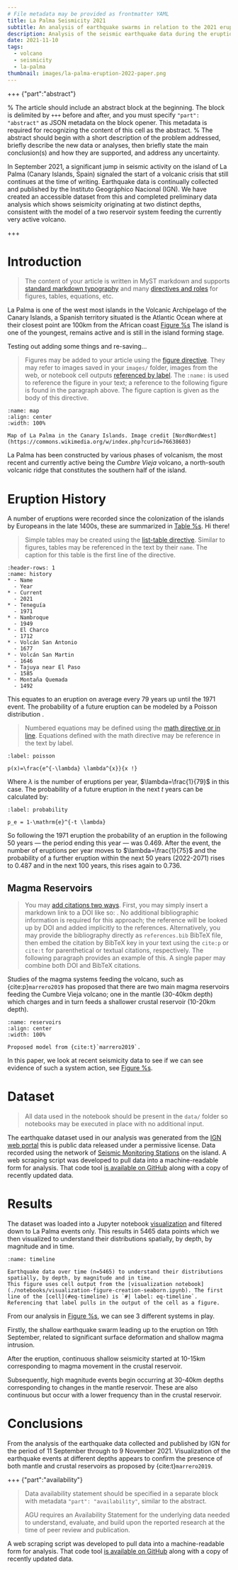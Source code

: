 ```yaml
---
# File metadata may be provided as frontmatter YAML
title: La Palma Seismicity 2021
subtitle: An analysis of earthquake swarms in relation to the 2021 eruption
description: Analysis of the seismic earthquake data during the eruption
date: 2021-11-10
tags:
  - volcano
  - seismicity
  - la-palma
thumbnail: images/la-palma-eruption-2022-paper.png
---
```


+++ {"part":"abstract"}

% The article should include an abstract block at the beginning. The block is delimited by `+++` before and after, and you must specify `"part": "abstract"` as JSON metadata on the block opener. This metadata is required for recognizing the content of this cell as the abstract.
% The abstract should begin with a short description of the problem addressed, briefly describe the new data or analyses, then briefly state the main conclusion(s) and how they are supported, and address any uncertainty.

In September 2021, a significant jump in seismic activity on the island of La Palma (Canary Islands, Spain) signaled the start of a volcanic crisis that still continues at the time of writing. Earthquake data is continually collected and published by the Instituto Geográphico Nacional (IGN). We have created an accessible dataset from this and completed preliminary data analysis which shows seismicity originating at two distinct depths, consistent with the model of a two reservoir system feeding the currently very active volcano.

+++

# Introduction

> The content of your article is written in MyST markdown and supports [standard markdown typography](https://mystmd.org/guide/typography) and many [directives and roles](https://mystmd.org/guide/syntax-overview) for figures, tables, equations, etc.

La Palma is one of the west most islands in the Volcanic Archipelago of the Canary Islands, a Spanish territory situated is the Atlantic Ocean where at their closest point are 100km from the African coast [Figure %s](#map) The island is one of the youngest, remains active and is still in the island forming stage.

Testing out adding some things and re-saving...

> Figures may be added to your article using the [figure directive](https://mystmd.org/guide/figures). They may refer to images saved in your `images/` folder, images from the web, or notebook cell outputs [referenced by label](https://mystmd.org/guide/cross-references#targeting-cells). The `:name:` is used to reference the figure in your text; a reference to the following figure is found in the paragraph above. The figure caption is given as the body of this directive.

```{figure} images/la-palma-map.png
:name: map
:align: center
:width: 100%

Map of La Palma in the Canary Islands. Image credit [NordNordWest](https://commons.wikimedia.org/w/index.php?curid=76638603)
```

La Palma has been constructed by various phases of volcanism, the most recent and currently active being the _Cumbre Vieja_ volcano, a north-south volcanic ridge that constitutes the southern half of the island.

# Eruption History

A number of eruptions were recorded since the colonization of the islands by Europeans in the late 1400s, these are summarized in [Table %s](#history). Hi there!

> Simple tables may be created using the [list-table directive](https://mystmd.org/guide/tables). Similar to figures, tables may be referenced in the text by their `name`. The caption for this table is the first line of the directive.

```{list-table} Recent historic eruptions on La Palma
:header-rows: 1
:name: history
* - Name
  - Year
* - Current
  - 2021
* - Teneguía
  - 1971
* - Nambroque
  - 1949
* - El Charco
  - 1712
* - Volcán San Antonio
  - 1677
* - Volcán San Martin
  - 1646
* - Tajuya near El Paso
  - 1585
* - Montaña Quemada
  - 1492
```

This equates to an eruption on average every 79 years up until the 1971 event. The probability of a future eruption can be modeled by a Poisson distribution [](#poisson).

> Numbered equations may be defined using the [math directive or in line](https://mystmd.org/guide/math). Equations defined with the math directive may be reference in the text by label.

```{math}
:label: poisson

p(x)=\frac{e^{-\lambda} \lambda^{x}}{x !}
```

Where $\lambda$ is the number of eruptions per year, $\lambda=\frac{1}{79}$ in this case. The probability of a future eruption in the next $t$ years can be calculated by:

```{math}
:label: probability

p_e = 1-\mathrm{e}^{-t \lambda}
```

So following the 1971 eruption the probability of an eruption in the following 50 years — the period ending this year — was 0.469. After the event, the number of eruptions per year moves to $\lambda=\frac{1}{75}$ and the probability of a further eruption within the next 50 years (2022-2071) rises to 0.487 and in the next 100 years, this rises again to 0.736.

## Magma Reservoirs

> You may [add citations two ways](https://mystmd.org/guide/citations). First, you may simply insert a markdown link to a DOI like so: [](10.1093/nar/22.22.4673). No additional bibliographic information is required for this approach; the reference will be looked up by DOI and added implicitly to the references. Alternatively, you may provide the bibliography directly as `references.bib` BibTeX file, then embed the citation by BibTeX key in your text using the `cite:p` or `cite:t` for parenthetical or textual citations, respectively. The following paragraph provides an example of this. A single paper may combine both DOI and BibTeX citations.

Studies of the magma systems feeding the volcano, such as {cite:p}`marrero2019` has proposed that there are two main magma reservoirs feeding the Cumbre Vieja volcano; one in the mantle (30-40km depth) which charges and in turn feeds a shallower crustal reservoir (10-20km depth).

```{figure} images/reservoirs.png
:name: reservoirs
:align: center
:width: 100%

Proposed model from {cite:t}`marrero2019`.
```

In this paper, we look at recent seismicity data to see if we can see evidence of such a system action, see [Figure %s](#reservoirs).

# Dataset

> All data used in the notebook should be present in the `data/` folder so notebooks may be executed in place with no additional input.

The earthquake dataset used in our analysis was generated from the [IGN web portal](https://www.ign.es/web/resources/volcanologia/tproximos/canarias.html) this is public data released under a permissive license. Data recorded using the network of [Seismic Monitoring Stations](#stations) on the island. A web scraping script was developed to pull data into a machine-readable form for analysis. That code tool [is available on GitHub](https://github.com/stevejpurves/ign-earthquake-data) along with a copy of recently updated data.

# Results

The dataset was loaded into a Jupyter notebook [visualization](./notebooks/visualization-figure-creation-seaborn.ipynb) and filtered down to La Palma events only. This results in 5465 data points which we then visualized to understand their distributions spatially, by depth, by magnitude and in time.

```{figure} #eq-timeline
:name: timeline

Earthquake data over time (n=5465) to understand their distributions spatially, by depth, by magnitude and in time.
This figure uses cell output from the [visualization notebook](./notebooks/visualization-figure-creation-seaborn.ipynb). The first line of the [cell](#eq-timeline) is `#| label: eq-timeline`. Referencing that label pulls in the output of the cell as a figure.
```

From our analysis in [Figure %s](#timeline), we can see 3 different systems in play.

Firstly, the shallow earthquake swarm leading up to the eruption on 19th September, related to significant surface deformation and shallow magma intrusion.

After the eruption, continuous shallow seismicity started at 10-15km corresponding to magma movement in the crustal reservoir.

Subsequently, high magnitude events begin occurring at 30-40km depths corresponding to changes in the mantle reservoir. These are also continuous but occur with a lower frequency than in the crustal reservoir.

# Conclusions

From the analysis of the earthquake data collected and published by IGN for the period of 11 September through to 9 November 2021. Visualization of the earthquake events at different depths appears to confirm the presence of both mantle and crustal reservoirs as proposed by {cite:t}`marrero2019`.

+++ {"part":"availability"}

> Data availability statement should be specified in a separate block with metadata `"part": "availability"`, similar to the abstract.
>
> AGU requires an Availability Statement for the underlying data needed to understand, evaluate, and build upon the reported research at the time of peer review and publication.

A web scraping script was developed to pull data into a machine-readable form for analysis. That code tool [is available on GitHub](https://github.com/stevejpurves/ign-earthquake-data) along with a copy of recently updated data.
